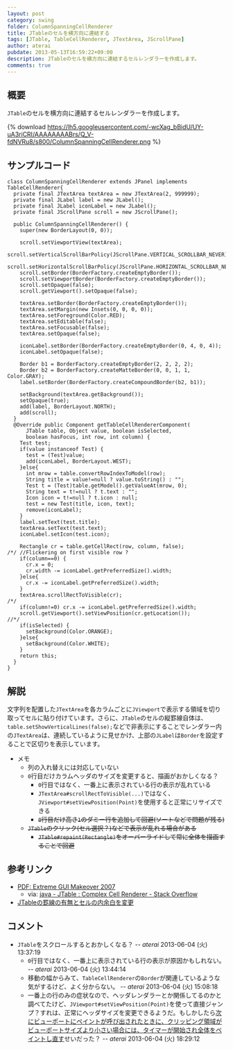 ```yaml
---
layout: post
category: swing
folder: ColumnSpanningCellRenderer
title: JTableのセルを横方向に連結する
tags: [JTable, TableCellRenderer, JTextArea, JScrollPane]
author: aterai
pubdate: 2013-05-13T16:59:22+09:00
description: JTableのセルを横方向に連結するセルレンダラーを作成します。
comments: true
---
```

## 概要
`JTable`のセルを横方向に連結するセルレンダラーを作成します。

{% download https://lh5.googleusercontent.com/-wcXag_bBidU/UY-uA3riCRI/AAAAAAAABrs/Q_V-fdNVRu8/s800/ColumnSpanningCellRenderer.png %}

## サンプルコード
<pre class="prettyprint"><code>class ColumnSpanningCellRenderer extends JPanel implements TableCellRenderer{
  private final JTextArea textArea = new JTextArea(2, 999999);
  private final JLabel label = new JLabel();
  private final JLabel iconLabel = new JLabel();
  private final JScrollPane scroll = new JScrollPane();

  public ColumnSpanningCellRenderer() {
    super(new BorderLayout(0, 0));

    scroll.setViewportView(textArea);
    scroll.setVerticalScrollBarPolicy(JScrollPane.VERTICAL_SCROLLBAR_NEVER);
    scroll.setHorizontalScrollBarPolicy(JScrollPane.HORIZONTAL_SCROLLBAR_NEVER);
    scroll.setBorder(BorderFactory.createEmptyBorder());
    scroll.setViewportBorder(BorderFactory.createEmptyBorder());
    scroll.setOpaque(false);
    scroll.getViewport().setOpaque(false);

    textArea.setBorder(BorderFactory.createEmptyBorder());
    textArea.setMargin(new Insets(0, 0, 0, 0));
    textArea.setForeground(Color.RED);
    textArea.setEditable(false);
    textArea.setFocusable(false);
    textArea.setOpaque(false);

    iconLabel.setBorder(BorderFactory.createEmptyBorder(0, 4, 0, 4));
    iconLabel.setOpaque(false);

    Border b1 = BorderFactory.createEmptyBorder(2, 2, 2, 2);
    Border b2 = BorderFactory.createMatteBorder(0, 0, 1, 1, Color.GRAY);
    label.setBorder(BorderFactory.createCompoundBorder(b2, b1));

    setBackground(textArea.getBackground());
    setOpaque(true);
    add(label, BorderLayout.NORTH);
    add(scroll);
  }
  @Override public Component getTableCellRendererComponent(
      JTable table, Object value, boolean isSelected,
      boolean hasFocus, int row, int column) {
    Test test;
    if(value instanceof Test) {
      test = (Test)value;
      add(iconLabel, BorderLayout.WEST);
    }else{
      int mrow = table.convertRowIndexToModel(row);
      String title = value!=null ? value.toString() : "";
      Test t = (Test)table.getModel().getValueAt(mrow, 0);
      String text = t!=null ? t.text : "";
      Icon icon = t!=null ? t.icon : null;
      test = new Test(title, icon, text);
      remove(iconLabel);
    }
    label.setText(test.title);
    textArea.setText(test.text);
    iconLabel.setIcon(test.icon);

    Rectangle cr = table.getCellRect(row, column, false);
/*/ //Flickering on first visible row ?
    if(column==0) {
      cr.x = 0;
      cr.width -= iconLabel.getPreferredSize().width;
    }else{
      cr.x -= iconLabel.getPreferredSize().width;
    }
    textArea.scrollRectToVisible(cr);
/*/
    if(column!=0) cr.x -= iconLabel.getPreferredSize().width;
    scroll.getViewport().setViewPosition(cr.getLocation());
//*/
    if(isSelected) {
      setBackground(Color.ORANGE);
    }else{
      setBackground(Color.WHITE);
    }
    return this;
  }
}
</code></pre>

## 解説
文字列を配置した`JTextArea`を各カラムごとに`JViewport`で表示する領域を切り取ってセルに貼り付けています。さらに、`JTable`のセルの縦罫線自体は、`table.setShowVerticalLines(false);`などで非表示にすることでレンダラー内の`JTextArea`は、連続しているように見せかけ、上部の`JLabel`は`Border`を設定することで区切りを表示しています。

- メモ
    - 列の入れ替えには対応していない
    - `0`行目だけカラムヘッダのサイズを変更すると、描画がおかしくなる？
        - `0`行目ではなく、一番上に表示されている行の表示が乱れている
        - `JTextArea#scrollRectToVisible(...)`ではなく、`JViewport#setViewPosition(Point)`を使用すると正常にリサイズできる
        - ~~`0`行目だけ高さ`1`のダミー行を追加して回避(ソートなどで問題が残る)~~
    - ~~`JTable`のクリック(セル選択？)などで表示が乱れる場合がある~~
        - ~~`JTable#repaint(Rectangle)`をオーバーライドして常に全体を描画することで回避~~

<!-- dummy comment line for breaking list -->

## 参考リンク
- [PDF: Extreme GUI Makeover 2007](http://docs.huihoo.com/javaone/2007/desktop/TS-3548.pdf)
    - via: [java - JTable : Complex Cell Renderer - Stack Overflow](http://stackoverflow.com/questions/16305023/jtable-complex-cell-renderer)
- [JTableの罫線の有無とセルの内余白を変更](http://terai.xrea.jp/Swing/IntercellSpacing.html)

<!-- dummy comment line for breaking list -->

## コメント
- `JTable`をスクロールするとおかしくなる？ -- *aterai* 2013-06-04 (火) 13:37:19
    - `0`行目ではなく、一番上に表示されている行の表示が原因かもしれない。 -- *aterai* 2013-06-04 (火) 13:44:14
    - 移動の幅からみて、`TableCellRenderer`の`Border`が関連しているような気がするけど、よく分からない。 -- *aterai* 2013-06-04 (火) 15:08:18
    - 一番上の行のみの症状なので、ヘッダレンダラーとか関係してるのかと調べてたけど、`JViewport#setViewPosition(Point)`を使って直接ジャンプ？すれは、正常にヘッダサイズを変更できるようだ。もしかしたら[次にビューポートにペイントが呼び出されたときに、クリッピング領域がビューポートサイズより小さい場合には、タイマーが開始され全体をペイントし直す](http://docs.oracle.com/javase/jp/6/api/javax/swing/JViewport.html)せいだった？ -- *aterai* 2013-06-04 (火) 18:29:12

<!-- dummy comment line for breaking list -->
